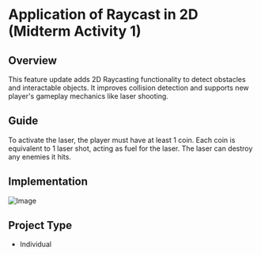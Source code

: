 # Application of Raycast in 2D (Midterm Activity 1)

## Overview
This feature update adds 2D Raycasting functionality to detect obstacles and interactable objects. 
It improves collision detection and supports new player's gameplay mechanics like laser shooting.

## Guide
To activate the laser, the player must have at least 1 coin.
Each coin is equivalent to 1 laser shot, acting as fuel for the laser.
The laser can destroy any enemies it hits.

## Implementation
![Image](https://github.com/user-attachments/assets/a42eccd5-f619-4a3c-a907-63b3a9838d60)

## Project Type
- Individual

